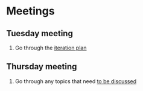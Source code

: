 # Meetings

## Tuesday meeting

1. Go through the [iteration plan](https://github.com/web-infra-dev/rspack/milestones)

## Thursday meeting

1. Go through any topics that need [to be discussed](https://github.com/web-infra-dev/rspack/issues?q=is%3Aopen+label%3A%22to+be+discussed%22+sort%3Aupdated-desc)
